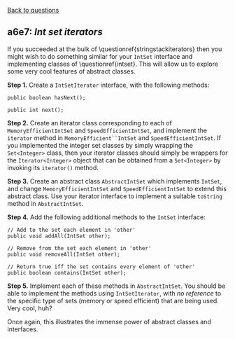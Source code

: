 [Back to questions](../README.md)

## a6e7: *Int set iterators*


If you succeeded at the bulk of \questionref{stringstackiterators}
then you might wish to do something similar for your `IntSet` interface and implementing classes
of \questionref{intset}.  This will allow us to explore some very cool features of abstract classes.

**Step 1.**
Create a `IntSetIterator` interface, with the following methods:

```
public boolean hasNext();
	
public int next();
```

**Step 2.**
Create an iterator class corresponding to each of `MemoryEfficientIntSet` and `SpeedEfficientIntSet`, and implement
the `iterator` method in `MemoryEfficient``IntSet` and `SpeedEfficientIntSet`.  If you implemented
the integer set classes by simply wrapping the `Set<Integer>` class, then your iterator classes should simply be wrappers for the
`Iterator<Integer>` object that can be obtained from a `Set<Integer>` by invoking its `iterator()` method.

**Step 3.**
Create an abstract class `AbstractIntSet` which implements `IntSet`, and change `MemoryEfficientIntSet`
and `SpeedEfficientIntSet` to extend this abstract class.  Use your iterator interface to implement a suitable `toString` method in
`AbstractIntSet`.

**Step 4.**
Add the following additional methods to the `IntSet` interface:

```
// Add to the set each element in 'other'
public void addAll(IntSet other);

// Remove from the set each element in 'other'
public void removeAll(IntSet other);
	
// Return true iff the set contains every element of 'other'
public boolean contains(IntSet other);
```

**Step 5.**
Implement each of these methods in `AbstractIntSet`.  You should be able to implement the
methods using `IntSetIterator`, with *no reference* to the specific type of sets
(memory or speed efficient) that are being used.  Very cool, huh?

Once again, this illustrates the immense power of abstract classes and interfaces.
